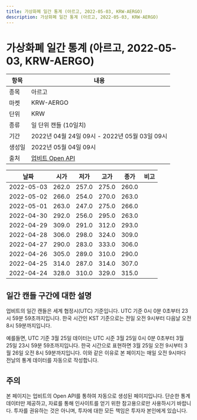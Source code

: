 ```yaml
---
title: 가상화폐 일간 통계 (아르고, 2022-05-03, KRW-AERGO)
description: 가상화폐 일간 통계 (아르고, 2022-05-03, KRW-AERGO)
---
```



가상화폐 일간 통계 (아르고, 2022-05-03, KRW-AERGO)
===

|항목|내용|
|--|--|
|종목|아르고|
|마켓|KRW-AERGO|
|단위|KRW|
|종류|일 단위 캔들 (10일치)|
|기간|2022년 04월 24일 09시 - 2022년 05월 03일 09시|
|생성일|2022년 05월 04일 09시|
|출처|[업비트 Open API](https://docs.upbit.com)|


|날짜|시가|저가|고가|종가|비고|
|--|--|--|--|--|--|
|2022-05-03|262.0|257.0|275.0|260.0|    |
|2022-05-02|266.0|254.0|270.0|263.0|    |
|2022-05-01|263.0|247.0|275.0|266.0|    |
|2022-04-30|292.0|256.0|295.0|263.0|    |
|2022-04-29|309.0|291.0|312.0|293.0|    |
|2022-04-28|306.0|298.0|324.0|309.0|    |
|2022-04-27|290.0|283.0|333.0|306.0|    |
|2022-04-26|305.0|289.0|310.0|290.0|    |
|2022-04-25|314.0|287.0|314.0|307.0|    |
|2022-04-24|328.0|310.0|329.0|315.0|    |


일간 캔들 구간에 대한 설명
---


업비트의 일간 캔들은 세계 협정시(UTC) 기준입니다. 
UTC 기준 0시 0분 0초부터 23시 59분 59초까지입니다. 
한국 시간인 KST 기준으로는 전일 오전 9시부터 다음날 오전 8시 59분까지입니다. 


예를들면, UTC 기준 3월 25일 데이터는 UTC 시준 3월 25일 0시 0분 0초부터 3월 25일 23시 59분 59초까지입니다. 
한국 시간으로 표현하면 3월 25일 오전 9시부터 3월 26일 오전 8시 59분까지입니다. 
이와 같은 이유로 본 페이지는 매일 오전 9시마다 전날의 통계 데이터를 자동으로 작성합니다. 


주의
---


본 페이지는 업비트의 Open API를 통하여 자동으로 생성된 페이지입니다. 
단순한 통계 데이터만 제공하고, 자료를 통해 인사이트를 얻기 위한 참고용으로만 사용하시기 바랍니다. 
투자를 권유하는 것은 아니며, 투자에 대한 모든 책임은 투자자 본인에게 있습니다. 

